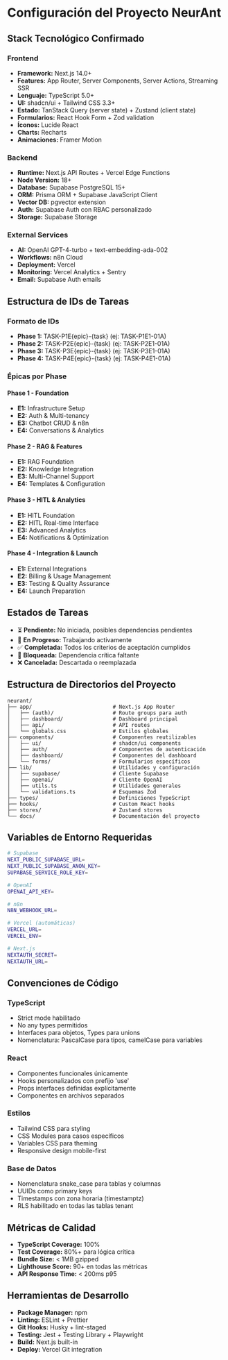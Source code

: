# Configuración del Proyecto NeurAnt

## Stack Tecnológico Confirmado

### Frontend
- **Framework:** Next.js 14.0+
- **Features:** App Router, Server Components, Server Actions, Streaming SSR
- **Lenguaje:** TypeScript 5.0+
- **UI:** shadcn/ui + Tailwind CSS 3.3+
- **Estado:** TanStack Query (server state) + Zustand (client state)
- **Formularios:** React Hook Form + Zod validation
- **Íconos:** Lucide React
- **Charts:** Recharts
- **Animaciones:** Framer Motion

### Backend
- **Runtime:** Next.js API Routes + Vercel Edge Functions
- **Node Version:** 18+
- **Database:** Supabase PostgreSQL 15+
- **ORM:** Prisma ORM + Supabase JavaScript Client
- **Vector DB:** pgvector extension
- **Auth:** Supabase Auth con RBAC personalizado
- **Storage:** Supabase Storage

### External Services
- **AI:** OpenAI GPT-4-turbo + text-embedding-ada-002
- **Workflows:** n8n Cloud
- **Deployment:** Vercel
- **Monitoring:** Vercel Analytics + Sentry
- **Email:** Supabase Auth emails

## Estructura de IDs de Tareas

### Formato de IDs
- **Phase 1:** TASK-P1E{epic}-{task} (ej: TASK-P1E1-01A)
- **Phase 2:** TASK-P2E{epic}-{task} (ej: TASK-P2E1-01A)
- **Phase 3:** TASK-P3E{epic}-{task} (ej: TASK-P3E1-01A)
- **Phase 4:** TASK-P4E{epic}-{task} (ej: TASK-P4E1-01A)

### Épicas por Phase
#### Phase 1 - Foundation
- **E1:** Infrastructure Setup
- **E2:** Auth & Multi-tenancy
- **E3:** Chatbot CRUD & n8n
- **E4:** Conversations & Analytics

#### Phase 2 - RAG & Features
- **E1:** RAG Foundation
- **E2:** Knowledge Integration
- **E3:** Multi-Channel Support
- **E4:** Templates & Configuration

#### Phase 3 - HITL & Analytics
- **E1:** HITL Foundation
- **E2:** HITL Real-time Interface
- **E3:** Advanced Analytics
- **E4:** Notifications & Optimization

#### Phase 4 - Integration & Launch
- **E1:** External Integrations
- **E2:** Billing & Usage Management
- **E3:** Testing & Quality Assurance
- **E4:** Launch Preparation

## Estados de Tareas
- ⏳ **Pendiente:** No iniciada, posibles dependencias pendientes
- 🔄 **En Progreso:** Trabajando activamente
- ✅ **Completada:** Todos los criterios de aceptación cumplidos
- 🚫 **Bloqueada:** Dependencia crítica faltante
- ❌ **Cancelada:** Descartada o reemplazada

## Estructura de Directorios del Proyecto
```
neurant/
├── app/                          # Next.js App Router
│   ├── (auth)/                   # Route groups para auth
│   ├── dashboard/                # Dashboard principal
│   ├── api/                      # API routes
│   └── globals.css               # Estilos globales
├── components/                   # Componentes reutilizables
│   ├── ui/                       # shadcn/ui components
│   ├── auth/                     # Componentes de autenticación
│   ├── dashboard/                # Componentes del dashboard
│   └── forms/                    # Formularios específicos
├── lib/                          # Utilidades y configuración
│   ├── supabase/                 # Cliente Supabase
│   ├── openai/                   # Cliente OpenAI
│   ├── utils.ts                  # Utilidades generales
│   └── validations.ts            # Esquemas Zod
├── types/                        # Definiciones TypeScript
├── hooks/                        # Custom React hooks
├── stores/                       # Zustand stores
└── docs/                         # Documentación del proyecto
```

## Variables de Entorno Requeridas
```bash
# Supabase
NEXT_PUBLIC_SUPABASE_URL=
NEXT_PUBLIC_SUPABASE_ANON_KEY=
SUPABASE_SERVICE_ROLE_KEY=

# OpenAI
OPENAI_API_KEY=

# n8n
N8N_WEBHOOK_URL=

# Vercel (automáticas)
VERCEL_URL=
VERCEL_ENV=

# Next.js
NEXTAUTH_SECRET=
NEXTAUTH_URL=
```

## Convenciones de Código

### TypeScript
- Strict mode habilitado
- No any types permitidos
- Interfaces para objetos, Types para unions
- Nomenclatura: PascalCase para tipos, camelCase para variables

### React
- Componentes funcionales únicamente
- Hooks personalizados con prefijo 'use'
- Props interfaces definidas explícitamente
- Componentes en archivos separados

### Estilos
- Tailwind CSS para styling
- CSS Modules para casos específicos
- Variables CSS para theming
- Responsive design mobile-first

### Base de Datos
- Nomenclatura snake_case para tablas y columnas
- UUIDs como primary keys
- Timestamps con zona horaria (timestamptz)
- RLS habilitado en todas las tablas tenant

## Métricas de Calidad
- **TypeScript Coverage:** 100%
- **Test Coverage:** 80%+ para lógica crítica
- **Bundle Size:** < 1MB gzipped
- **Lighthouse Score:** 90+ en todas las métricas
- **API Response Time:** < 200ms p95

## Herramientas de Desarrollo
- **Package Manager:** npm
- **Linting:** ESLint + Prettier
- **Git Hooks:** Husky + lint-staged
- **Testing:** Jest + Testing Library + Playwright
- **Build:** Next.js built-in
- **Deploy:** Vercel Git integration